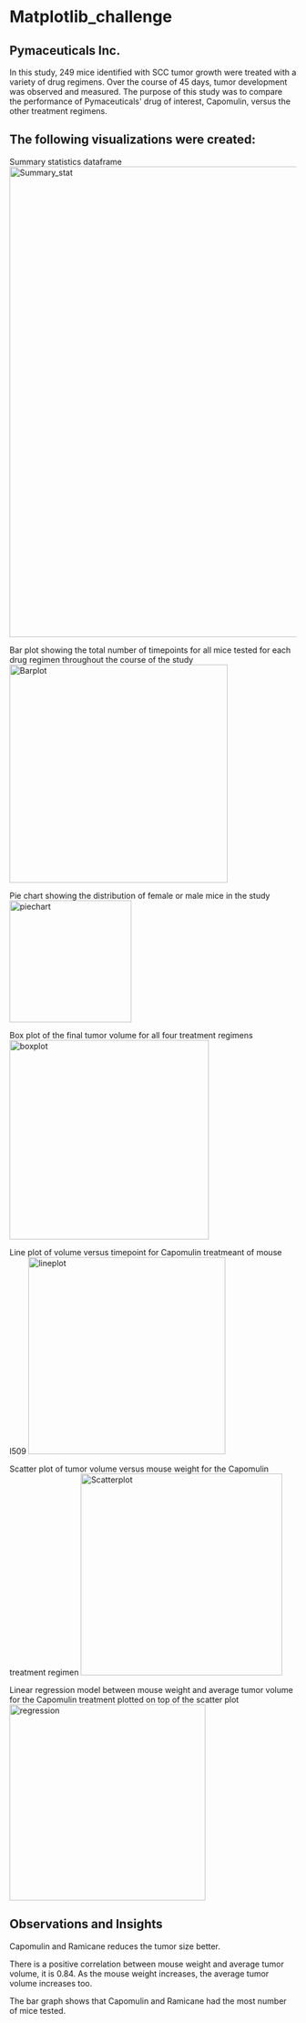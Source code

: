 # Matplotlib_challenge
## Pymaceuticals Inc.

In this study, 249 mice identified with SCC tumor growth were treated with a variety of drug regimens. Over the course of 45 days, tumor development was observed and measured. The purpose of this study was to compare the performance of Pymaceuticals' drug of interest, Capomulin, versus the other treatment regimens.

## The following visualizations were created:

Summary statistics dataframe
<img width="826" alt="Summary_stat" src="https://github.com/kaurn6538/Matplotlib_challenge/assets/98873779/8700147d-e4c1-454e-a4e5-9ebe3367672a">



Bar plot showing the total number of timepoints for all mice tested for each drug regimen throughout the course of the study
<img width="383" alt="Barplot" src="https://github.com/kaurn6538/Matplotlib_challenge/assets/98873779/e8610eed-d631-4e31-a3ba-ceddac629eeb">



Pie chart showing the distribution of female or male mice in the study
<img width="214" alt="piechart" src="https://github.com/kaurn6538/Matplotlib_challenge/assets/98873779/f59cd923-4ae2-4618-89f9-0691cfba0432">


Box plot of the final tumor volume for all four treatment regimens
<img width="350" alt="boxplot" src="https://github.com/kaurn6538/Matplotlib_challenge/assets/98873779/47c6c0cc-b216-45eb-a0af-445e11624ecd">


Line plot of volume versus timepoint for Capomulin treatmeant of mouse l509
<img width="346" alt="lineplot" src="https://github.com/kaurn6538/Matplotlib_challenge/assets/98873779/66216907-adc4-4d5e-973d-4e0c83812f9e">


Scatter plot of tumor volume versus mouse weight for the Capomulin treatment regimen
<img width="354" alt="Scatterplot" src="https://github.com/kaurn6538/Matplotlib_challenge/assets/98873779/a2b83fcb-54c0-42fb-bf7b-a1993902a7d7">


Linear regression model between mouse weight and average tumor volume for the Capomulin treatment plotted on top of the scatter plot
<img width="344" alt="regression" src="https://github.com/kaurn6538/Matplotlib_challenge/assets/98873779/4f2bb26e-380f-41b8-88ec-6554612417b0">


## Observations and Insights

Capomulin and Ramicane reduces the tumor size better.

There is a positive correlation between mouse weight and average tumor volume, it is 0.84. As the mouse weight increases, the average tumor volume increases too.

The bar graph shows that Capomulin and Ramicane had the most number of mice tested.

